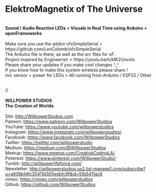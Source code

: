 <h1>ElektroMagnetix of The Universe</h1><br>
<b>Sound / Audio Reactive LEDs + Visuals in Real Time using Arduino + openFrameworks</b><br>
<br>
Make sure you use the addon ofxSimpleSerial > https://github.com/LeoColomb/ofxSimpleSerial<br>
The Arduino file is there, as well as the src files for oF.<br>
Project inspired by Engineerish > https://youtu.be/tcMK2Unvxtc<br>
Please share your updates if you make cool changes ^_^<br>
If you know how to make this system wireless please share !<br>
mic sensor + power for LEDs > All running from Arduino / ESP32 / Other<br>
<br>


//<br>
<br>
<b>WILLPOWER STUDIOS<br>
The Creation of Worlds</b><br>
<br>
Site: http://WillpowerStudios.com<br>
Patreon: https://www.patreon.com/WillpowerStudios<br>
YouTube: https://www.youtube.com/willpowerstudios<br>
Instagram: https://www.instagram.com/willpowerstudios/<br>
Facebook: https://www.facebook.com/WillpowerStudios<br>
Twitter: https://twitter.com/willpowerstudio<br>
Medium: https://medium.com/@WillpowerStudios<br>
Meetup: https://www.meetup.com/CreativeCodingLA/<br>
Pinterest: https://www.pinterest.com/WillpowerStudio/<br>
Tumblr: http://willpowerlifeforce.com/<br>
Newsletter: http://willpowerstudios.us2.list-manage1.com/subscribe?u=a938b14fc35411d305eebfc9f&id=51b5411ac6<br>
vimeo: https://vimeo.com/willpowerstudios<br>
Github: https://github.com/WillpowerStudios<br>
